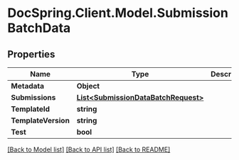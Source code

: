 # DocSpring.Client.Model.SubmissionBatchData

## Properties

Name | Type | Description | Notes
------------ | ------------- | ------------- | -------------
**Metadata** | **Object** |  | [optional] 
**Submissions** | [**List&lt;SubmissionDataBatchRequest&gt;**](SubmissionDataBatchRequest.md) |  | 
**TemplateId** | **string** |  | [optional] 
**TemplateVersion** | **string** |  | [optional] 
**Test** | **bool** |  | [optional] 

[[Back to Model list]](../README.md#documentation-for-models) [[Back to API list]](../README.md#documentation-for-api-endpoints) [[Back to README]](../README.md)

